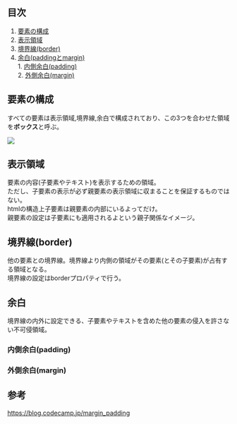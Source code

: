 
## 目次
1. [要素の構成](#要素の構成)   
  1. [表示領域](#表示領域)  
  2. [境界線(border)](#境界線border)  
  3. [余白(paddingとmargin)](#余白paddingとmargin)  
    1. [内側余白(padding)](#内側余白padding)  
    2. [外側余白(margin)](#外側余白margin)  

## 要素の構成
すべての要素は表示領域,境界線,余白で構成されており、この3つを合わせた領域を**ボックス**と呼ぶ。

![](https://s3-ap-northeast-1.amazonaws.com/mash-jp/staging/uploads/3401/e81de1a5939d1f8df32f06d1e5357fff601096b4.3457.original.png?1488165207)

## 表示領域
要素の内容(子要素やテキスト)を表示するための領域。  
ただし、子要素の表示が必ず親要素の表示領域に収まることを保証するものではない。  
htmlの構造上子要素は親要素の内部にいるよってだけ。  
親要素の設定は子要素にも適用されるよという親子関係なイメージ。  

## 境界線(border)
他の要素との境界線。境界線より内側の領域がその要素(とその子要素)が占有する領域となる。  
境界線の設定はborderプロパティで行う。

## 余白
境界線の内外に設定できる、子要素やテキストを含めた他の要素の侵入を許さない不可侵領域。

### 内側余白(padding)

### 外側余白(margin)

## 参考
https://blog.codecamp.jp/margin_padding
